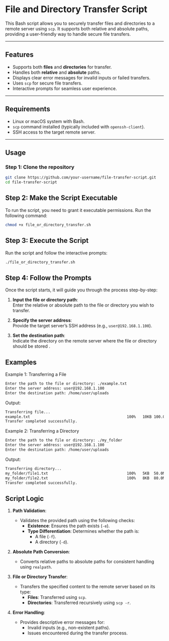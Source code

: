 # File and Directory Transfer Script

This Bash script allows you to securely transfer files and directories to a remote server using `scp`. It supports both relative and absolute paths, providing a user-friendly way to handle secure file transfers.

---

## Features

- Supports both **files** and **directories** for transfer.
- Handles both **relative** and **absolute** paths.
- Displays clear error messages for invalid inputs or failed transfers.
- Uses `scp` for secure file transfers.
- Interactive prompts for seamless user experience.

---

## Requirements

- Linux or macOS system with Bash.
- `scp` command installed (typically included with `openssh-client`).
- SSH access to the target remote server.

---

## Usage

### Step 1: Clone the repository
```bash
git clone https://github.com/your-username/file-transfer-script.git
cd file-transfer-script
```
## Step 2: Make the Script Executable
To run the script, you need to grant it executable permissions. Run the following command:
```bash
chmod +x file_or_directory_transfer.sh
```

## Step 3: Execute the Script
Run the script and follow the interactive prompts:
```bash
./file_or_directory_transfer.sh
```

## Step 4: Follow the Prompts

Once the script starts, it will guide you through the process step-by-step:

1. **Input the file or directory path**:  
   Enter the relative or absolute path to the file or directory you wish to transfer.

2. **Specify the server address**:  
   Provide the target server’s SSH address (e.g., `user@192.168.1.100`).

3. **Set the destination path**:  
   Indicate the directory on the remote server where the file or directory should be stored
.
## Examples

Example 1: Transferring a File
```bash
Enter the path to the file or directory: ./example.txt
Enter the server address: user@192.168.1.100
Enter the destination path: /home/user/uploads
```
Output:
```bash
Transferring file...
example.txt                                           100%   10KB 100.0MB/s   00:00
Transfer completed successfully.
```
Example 2: Transferring a Directory
```bash
Enter the path to the file or directory: ./my_folder
Enter the server address: user@192.168.1.100
Enter the destination path: /home/user/uploads
```
Output:
```bash
Transferring directory...
my_folder/file1.txt                                   100%   5KB  50.0MB/s   00:00
my_folder/file2.txt                                   100%   8KB  80.0MB/s   00:00
Transfer completed successfully.
```
## Script Logic

1. **Path Validation**:
   - Validates the provided path using the following checks:
     - **Existence**: Ensures the path exists (`-e`).
     - **Type Differentiation**: Determines whether the path is:
       - A file (`-f`).
       - A directory (`-d`).

2. **Absolute Path Conversion**:
   - Converts relative paths to absolute paths for consistent handling using `realpath`.

3. **File or Directory Transfer**:
   - Transfers the specified content to the remote server based on its type:
     - **Files**: Transferred using `scp`.
     - **Directories**: Transferred recursively using `scp -r`.

4. **Error Handling**:
   - Provides descriptive error messages for:
     - Invalid inputs (e.g., non-existent paths).
     - Issues encountered during the transfer process.
